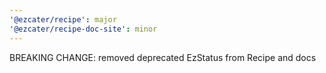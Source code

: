```yaml
---
'@ezcater/recipe': major
'@ezcater/recipe-doc-site': minor
---
```


BREAKING CHANGE: removed deprecated EzStatus from Recipe and docs

